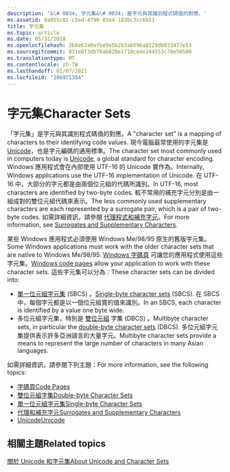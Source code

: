 ```yaml
---
description: '&\# 0034; 字元集&\# 0034; 是字元與其識別程式碼值的對應。'
ms.assetid: 0a055c02-c5ed-4790-83e4-183bc3cc6b51
title: 字元集
ms.topic: article
ms.date: 05/31/2018
ms.openlocfilehash: 2b8e62a0afbe9e5b2b3ab596a8129db833477e53
ms.sourcegitcommit: 831e8f3db78ab820e1710cede244553c70e50500
ms.translationtype: MT
ms.contentlocale: zh-TW
ms.lasthandoff: 01/07/2021
ms.locfileid: "106971384"
---
```

# <a name="character-sets"></a><span data-ttu-id="625c8-103">字元集</span><span class="sxs-lookup"><span data-stu-id="625c8-103">Character Sets</span></span>

<span data-ttu-id="625c8-104">「字元集」是字元與其識別程式碼值的對應。</span><span class="sxs-lookup"><span data-stu-id="625c8-104">A "character set" is a mapping of characters to their identifying code values.</span></span> <span data-ttu-id="625c8-105">現今電腦最常使用的字元集是 [Unicode](unicode.md)，也是字元編碼的通用標準。</span><span class="sxs-lookup"><span data-stu-id="625c8-105">The character set most commonly used in computers today is [Unicode](unicode.md), a global standard for character encoding.</span></span> <span data-ttu-id="625c8-106">Windows 應用程式會在內部使用 UTF-16 的 Unicode 實作為。</span><span class="sxs-lookup"><span data-stu-id="625c8-106">Internally, Windows applications use the UTF-16 implementation of Unicode.</span></span> <span data-ttu-id="625c8-107">在 UTF-16 中，大部分的字元都是由兩個位元組的代碼所識別。</span><span class="sxs-lookup"><span data-stu-id="625c8-107">In UTF-16, most characters are identified by two-byte codes.</span></span> <span data-ttu-id="625c8-108">較不常用的補充字元分別是由一組成對的雙位元組代碼來表示。</span><span class="sxs-lookup"><span data-stu-id="625c8-108">The less commonly used supplementary characters are each represented by a surrogate pair, which is a pair of two-byte codes.</span></span> <span data-ttu-id="625c8-109">如需詳細資訊，請參閱 [代理程式和補充字元](surrogates-and-supplementary-characters.md)。</span><span class="sxs-lookup"><span data-stu-id="625c8-109">For more information, see [Surrogates and Supplementary Characters](surrogates-and-supplementary-characters.md).</span></span>

<span data-ttu-id="625c8-110">某些 Windows 應用程式必須使用 Windows Me/98/95 原生的舊版字元集。</span><span class="sxs-lookup"><span data-stu-id="625c8-110">Some Windows applications must work with the older character sets that are native to Windows Me/98/95.</span></span> <span data-ttu-id="625c8-111">[Windows 字碼頁](code-pages.md) 可讓您的應用程式使用這些字元集。</span><span class="sxs-lookup"><span data-stu-id="625c8-111">[Windows code pages](code-pages.md) allow your application to work with these character sets.</span></span> <span data-ttu-id="625c8-112">這些字元集可以分為：</span><span class="sxs-lookup"><span data-stu-id="625c8-112">These character sets can be divided into:</span></span>

-   <span data-ttu-id="625c8-113">[單一位元組字元集](single-byte-character-sets.md) (SBCS) 。</span><span class="sxs-lookup"><span data-stu-id="625c8-113">[Single-byte character sets](single-byte-character-sets.md) (SBCS).</span></span> <span data-ttu-id="625c8-114">在 SBCS 中，每個字元都是以一個位元組寬的值來識別。</span><span class="sxs-lookup"><span data-stu-id="625c8-114">In an SBCS, each character is identified by a value one byte wide.</span></span>
-   <span data-ttu-id="625c8-115">多位元組字元集，特別是 [雙位元組](double-byte-character-sets.md) 字集 (DBCS) 。</span><span class="sxs-lookup"><span data-stu-id="625c8-115">Multibyte character sets, in particular the [double-byte character sets](double-byte-character-sets.md) (DBCS).</span></span> <span data-ttu-id="625c8-116">多位元組字元集提供表示許多亞洲語言的大量字元。</span><span class="sxs-lookup"><span data-stu-id="625c8-116">Multibyte character sets provide a means to represent the large number of characters in many Asian languages.</span></span>

<span data-ttu-id="625c8-117">如需詳細資訊，請參閱下列主題：</span><span class="sxs-lookup"><span data-stu-id="625c8-117">For more information, see the following topics:</span></span>

-   [<span data-ttu-id="625c8-118">字碼頁</span><span class="sxs-lookup"><span data-stu-id="625c8-118">Code Pages</span></span>](code-pages.md)
-   [<span data-ttu-id="625c8-119">雙位元組字集</span><span class="sxs-lookup"><span data-stu-id="625c8-119">Double-byte Character Sets</span></span>](double-byte-character-sets.md)
-   [<span data-ttu-id="625c8-120">單一位元組字元集</span><span class="sxs-lookup"><span data-stu-id="625c8-120">Single-byte Character Sets</span></span>](single-byte-character-sets.md)
-   [<span data-ttu-id="625c8-121">代理和補充字元</span><span class="sxs-lookup"><span data-stu-id="625c8-121">Surrogates and Supplementary Characters</span></span>](surrogates-and-supplementary-characters.md)
-   [<span data-ttu-id="625c8-122">Unicode</span><span class="sxs-lookup"><span data-stu-id="625c8-122">Unicode</span></span>](unicode.md)

## <a name="related-topics"></a><span data-ttu-id="625c8-123">相關主題</span><span class="sxs-lookup"><span data-stu-id="625c8-123">Related topics</span></span>

<dl> <dt>

[<span data-ttu-id="625c8-124">關於 Unicode 和字元集</span><span class="sxs-lookup"><span data-stu-id="625c8-124">About Unicode and Character Sets</span></span>](about-unicode-and-character-sets.md)
</dt> </dl>

 

 




